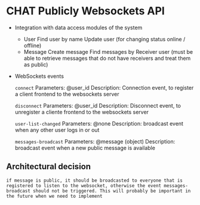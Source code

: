 # CHAT Publicly Websockets API

- Integration with data access modules of the system
  - User
    Find user by name
    Update user (for changing status online / offline)
  - Message
    Create message
    Find messages by Receiver user (must be able to retrieve messages that do not have receivers and treat them as public)


- WebSockets events

   `connect`
        Parameters: @user_id
        Description: Connection event, to register a client frontend to the websockets server
        
   `disconnect`
        Parameters: @user_id
        Description: Disconnect event, to unregister a cliente frontend to the websockets server
        
    `user-list-changed`
       Parameters: @none
       Description: broadcast event when any other user logs in or out
       
    `messages-broadcast`
        Parameters: @message (object)
        Description: broadcast event when a new public message is available

## Architectural decision
    if message is public, it should be broadcasted to everyone that is registered to listen to the websocket, otherwise the event messages-broadcast should not be triggered. This will probably be important in the future when we need to implement 

